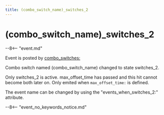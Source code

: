 ```yaml
---
title: (combo_switch_name)_switches_2
---
```


# (combo_switch_name)\_switches_2


--8<-- "event.md"

Event is posted by [combo_switches:](../config/combo_switches.md)

Combo switch named (combo_switch_name) changed to state switches_2.

Only switches_2 is active. max_offset_time has passed and this hit
cannot become both later on. Only emited when `max_offset_time:` is
defined.

The event name can be changed by using the "events_when_switches_2:"
attribute.

--8<-- "event_no_keywords_notice.md"


